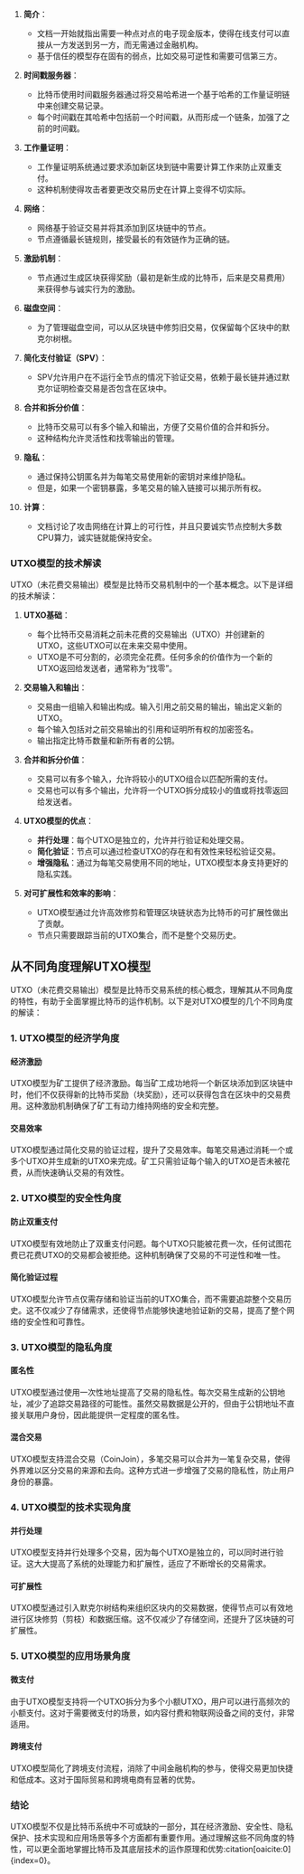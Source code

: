 1. **简介**：
    - 文档一开始就指出需要一种点对点的电子现金版本，使得在线支付可以直接从一方发送到另一方，而无需通过金融机构。
    - 基于信任的模型存在固有的弱点，比如交易可逆性和需要可信第三方。

2. **时间戳服务器**：
    - 比特币使用时间戳服务器通过将交易哈希进一个基于哈希的工作量证明链中来创建交易记录。
    - 每个时间戳在其哈希中包括前一个时间戳，从而形成一个链条，加强了之前的时间戳。

3. **工作量证明**：
    - 工作量证明系统通过要求添加新区块到链中需要计算工作来防止双重支付。
    - 这种机制使得攻击者要更改交易历史在计算上变得不切实际。

4. **网络**：
    - 网络基于验证交易并将其添加到区块链中的节点。
    - 节点遵循最长链规则，接受最长的有效链作为正确的链。

5. **激励机制**：
    - 节点通过生成区块获得奖励（最初是新生成的比特币，后来是交易费用）来获得参与诚实行为的激励。

6. **磁盘空间**：
    - 为了管理磁盘空间，可以从区块链中修剪旧交易，仅保留每个区块中的默克尔树根。

7. **简化支付验证（SPV）**：
    - SPV允许用户在不运行全节点的情况下验证交易，依赖于最长链并通过默克尔证明检查交易是否包含在区块中。

8. **合并和拆分价值**：
    - 比特币交易可以有多个输入和输出，方便了交易价值的合并和拆分。
    - 这种结构允许灵活性和找零输出的管理。

9. **隐私**：
    - 通过保持公钥匿名并为每笔交易使用新的密钥对来维护隐私。
    - 但是，如果一个密钥暴露，多笔交易的输入链接可以揭示所有权。

10. **计算**：
    - 文档讨论了攻击网络在计算上的可行性，并且只要诚实节点控制大多数CPU算力，诚实链就能保持安全。

### UTXO模型的技术解读

UTXO（未花费交易输出）模型是比特币交易机制中的一个基本概念。以下是详细的技术解读：

1. **UTXO基础**：
    - 每个比特币交易消耗之前未花费的交易输出（UTXO）并创建新的UTXO，这些UTXO可以在未来交易中使用。
    - UTXO是不可分割的，必须完全花费。任何多余的价值作为一个新的UTXO返回给发送者，通常称为“找零”。

2. **交易输入和输出**：
    - 交易由一组输入和输出构成。输入引用之前交易的输出，输出定义新的UTXO。
    - 每个输入包括对之前交易输出的引用和证明所有权的加密签名。
    - 输出指定比特币数量和新所有者的公钥。

3. **合并和拆分价值**：
    - 交易可以有多个输入，允许将较小的UTXO组合以匹配所需的支付。
    - 交易也可以有多个输出，允许将一个UTXO拆分成较小的值或将找零返回给发送者。

4. **UTXO模型的优点**：
    - **并行处理**：每个UTXO是独立的，允许并行验证和处理交易。
    - **简化验证**：节点可以通过检查UTXO的存在和有效性来轻松验证交易。
    - **增强隐私**：通过为每笔交易使用不同的地址，UTXO模型本身支持更好的隐私实践。

5. **对可扩展性和效率的影响**：
    - UTXO模型通过允许高效修剪和管理区块链状态为比特币的可扩展性做出了贡献。
    - 节点只需要跟踪当前的UTXO集合，而不是整个交易历史。


## 从不同角度理解UTXO模型

UTXO（未花费交易输出）模型是比特币交易系统的核心概念，理解其从不同角度的特性，有助于全面掌握比特币的运作机制。以下是对UTXO模型的几个不同角度的解读：

### 1. UTXO模型的经济学角度

#### 经济激励
UTXO模型为矿工提供了经济激励。每当矿工成功地将一个新区块添加到区块链中时，他们不仅获得新的比特币奖励（块奖励），还可以获得包含在区块中的交易费用。这种激励机制确保了矿工有动力维持网络的安全和完整。

#### 交易效率
UTXO模型通过简化交易的验证过程，提升了交易效率。每笔交易通过消耗一个或多个UTXO并生成新的UTXO来完成。矿工只需验证每个输入的UTXO是否未被花费，从而快速确认交易的有效性。

### 2. UTXO模型的安全性角度

#### 防止双重支付
UTXO模型有效地防止了双重支付问题。每个UTXO只能被花费一次，任何试图花费已花费UTXO的交易都会被拒绝。这种机制确保了交易的不可逆性和唯一性。

#### 简化验证过程
UTXO模型允许节点仅需存储和验证当前的UTXO集合，而不需要追踪整个交易历史。这不仅减少了存储需求，还使得节点能够快速地验证新的交易，提高了整个网络的安全性和可靠性。

### 3. UTXO模型的隐私角度

#### 匿名性
UTXO模型通过使用一次性地址提高了交易的隐私性。每次交易生成新的公钥地址，减少了追踪交易路径的可能性。虽然交易数据是公开的，但由于公钥地址不直接关联用户身份，因此能提供一定程度的匿名性。

#### 混合交易
UTXO模型支持混合交易（CoinJoin），多笔交易可以合并为一笔复杂交易，使得外界难以区分交易的来源和去向。这种方式进一步增强了交易的隐私性，防止用户身份的暴露。

### 4. UTXO模型的技术实现角度

#### 并行处理
UTXO模型支持并行处理多个交易，因为每个UTXO是独立的，可以同时进行验证。这大大提高了系统的处理能力和扩展性，适应了不断增长的交易需求。

#### 可扩展性
UTXO模型通过引入默克尔树结构来组织区块内的交易数据，使得节点可以有效地进行区块修剪（剪枝）和数据压缩。这不仅减少了存储空间，还提升了区块链的可扩展性。

### 5. UTXO模型的应用场景角度

#### 微支付
由于UTXO模型支持将一个UTXO拆分为多个小额UTXO，用户可以进行高频次的小额支付。这对于需要微支付的场景，如内容付费和物联网设备之间的支付，非常适用。

#### 跨境支付
UTXO模型简化了跨境支付流程，消除了中间金融机构的参与，使得交易更加快捷和低成本。这对于国际贸易和跨境电商有显著的优势。

### 结论

UTXO模型不仅是比特币系统中不可或缺的一部分，其在经济激励、安全性、隐私保护、技术实现和应用场景等多个方面都有重要作用。通过理解这些不同角度的特性，可以更全面地掌握比特币及其底层技术的运作原理和优势&#8203;:citation[oaicite:0]{index=0}&#8203;。

